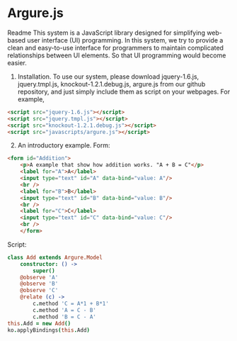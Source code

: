 Argure.js
=========

Readme
This system is a JavaScript library designed for simplifying web-based user interface (UI) programming. In this system, we try to provide a clean and easy-to-use interface for programmers to maintain complicated relationships between UI elements. So that UI programming would become easier.

1.	Installation.
To use our system, please download jquery-1.6.js, jquery.tmpl.js, knockout-1.2.1.debug.js, argure.js from our github repository, and just simply include them as script on your webpages.
For example, 
```HTML
<script src="jquery-1.6.js"></script>
<script src="jquery.tmpl.js"></script>
<script src="knockout-1.2.1.debug.js"></script>
<script src="javascripts/argure.js"></script>
```
2.	An introductory example. 
Form: 	
```HTML
<form id="Addition">
	<p>A example that show how addition works. "A + B = C"</p>
	<label for="A">A</label>
	<input type="text" id="A" data-bind="value: A"/>
	<br />
	<label for="B">B</label>
	<input type="text" id="B" data-bind="value: B"/>
	<br />
	<label for="C">C</label>
	<input type="text" id="C" data-bind="value: C"/>
	<br />
	</form>
```
Script:
```CoffeeScript
class Add extends Argure.Model
	constructor: () ->
		super()
	@observe 'A'
	@observe 'B'
	@observe 'C'
	@relate (c) ->
		c.method 'C = A*1 + B*1'
		c.method 'A = C - B'
		c.method 'B = C - A'
this.Add = new Add()
ko.applyBindings(this.Add)
```
